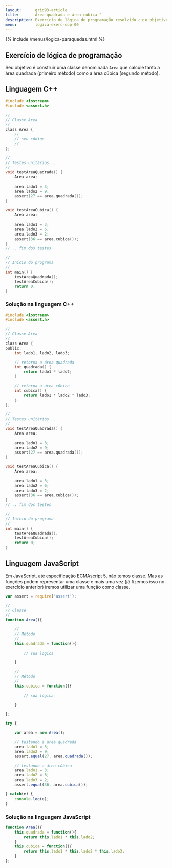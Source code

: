 ```yaml
---
layout:      grid93-article
title:       Área quadrada e área cúbica "
description: Exercício de lógica de programação resolvido cujo objetivo é, com o auxílio de classes, encontrar a área quadra e cúbica.
menu:        logica-exerc-oop-00
---
```


{% include /menus/logica-paraquedas.html %}

Exercício de lógica de programação
---

Seu objetivo é construir uma classe denominada `Area` que calcule tanto a área quadrada (primeiro método) como a
área cúbica (segundo método).



Linguagem C++
---

```c
#include <iostream>
#include <assert.h>

//
// Classe Area
//
class Area {
    //
    // seu código
    //
};

//
// Testes unitários...
//
void testAreaQuadrada() {
    Area area;
    
    area.lado1 = 3;
    area.lado2 = 9;
    assert(27 == area.quadrada());
}

void testAreaCubica() {
    Area area;
    
    area.lado1 = 3;
    area.lado2 = 6;
    area.lado3 = 2;
    assert(36 == area.cubica());
}
// .. fim dos testes

//
// Início do programa
//
int main() {
    testAreaQuadrada();
    testAreaCubica();
    return 0;
}
```

### Solução na linguagem C++

```c
#include <iostream>
#include <assert.h>

//
// Classe Area
//
class Area {
public:
    int lado1, lado2, lado3;

    // retorna a área quadrada
    int quadrada() {
        return lado1 * lado2;
    }

    // retorna a área cúbica
    int cubica() {
        return lado1 * lado2 * lado3;
    }
};

//
// Testes unitários...
//
void testAreaQuadrada() {
    Area area;
    
    area.lado1 = 3;
    area.lado2 = 9;
    assert(27 == area.quadrada());
}

void testAreaCubica() {
    Area area;
    
    area.lado1 = 3;
    area.lado2 = 6;
    area.lado3 = 2;
    assert(36 == area.cubica());
}
// .. fim dos testes

//
// Início do programa
//
int main() {
    testAreaQuadrada();
    testAreaCubica();
    return 0;
}
```



Linguagem JavaScript
---

Em JavaScript, até especificação ECMAscript 5, não temos classe. Mas as funções podem representar uma classe e mais uma
vez (já fizemos isso no exercício anterior) iremos utilizar uma função como classe.

```javascript
var assert = require('assert');

//
// Classe
//
function Area(){

    //
    // Método
    //
    this.quadrada = function(){
        
        // sua lógica

    }

    //
    // Método
    //
    this.cubica = function(){
        
        // sua lógica

    }

};

try {

    var area = new Area();

    // testando a área quadrada
    area.lado1 = 3;
    area.lado2 = 9;    
    assert.equal(27, area.quadrada());

    // testando a área cúbica
    area.lado1 = 3;
    area.lado2 = 6;    
    area.lado3 = 2;    
    assert.equal(36, area.cubica());

} catch(e) {
    console.log(e);
}
```


### Solução na linguagem JavaScript

```javascript
function Area(){
    this.quadrada = function(){
        return this.lado1 * this.lado2;
    }
    this.cubica = function(){
        return this.lado1 * this.lado2 * this.lado3;
    }
};
```